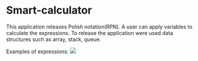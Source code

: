 # Smart-calculator
This application releases Polish notation(RPN). A user can apply variables to calculate the expressions.
To release the application were used data structures such as array, stack, queue.

Examples of expressions:
<img data-v-55944ad0 id="project-gif-42" src="https://stepik.org/media/attachments/lesson/203965/demonstration.gif" class="w-100 rounded">
